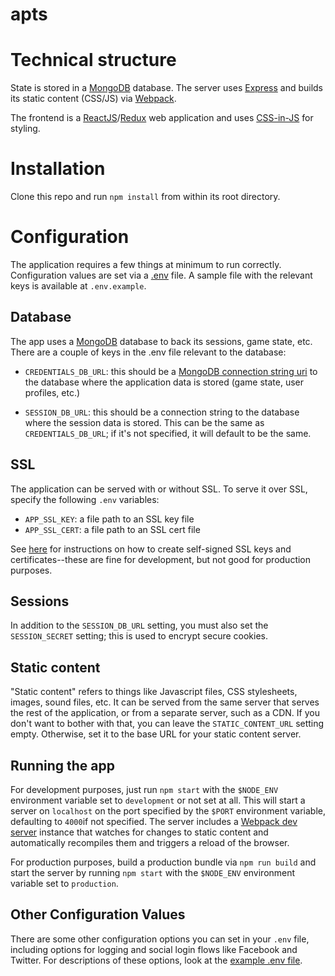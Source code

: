 # apts


# Technical structure

State is stored in a [MongoDB](https://mongodb.com) database. The server uses [Express](http://expressjs.com/) and builds its static content (CSS/JS) via [Webpack](https://webpack.github.io/).

The frontend is a [ReactJS](https://facebook.github.io/react/)/[Redux](http://redux.js.org/) web application and uses [CSS-in-JS](http://cssinjs.org) for styling.

# Installation

Clone this repo and run `npm install` from within its root directory.

# Configuration

The application requires a few things at minimum to run correctly. Configuration values are set via a [.env](https://github.com/motdotla/dotenv) file. A sample file with the relevant keys is available at `.env.example`.

## Database

The app uses a [MongoDB](https://www.mongodb.com/) database to back its sessions, game state, etc. There are a couple of keys in the .env file relevant to the database:

- `CREDENTIALS_DB_URL`: this should be a [MongoDB connection string uri](https://docs.mongodb.com/manual/reference/connection-string/) to the database where the application data is stored (game state, user profiles, etc.)

- `SESSION_DB_URL`: this should be a connection string to the database where the session data is stored. This can be the same as `CREDENTIALS_DB_URL`; if it's not specified, it will default to be the same.


## SSL

The application can be served with or without SSL. To serve it over SSL, specify the following `.env` variables:

- `APP_SSL_KEY`: a file path to an SSL key file
- `APP_SSL_CERT`: a file path to an SSL cert file

See [here](https://devcenter.heroku.com/articles/ssl-certificate-self) for instructions on how to create self-signed SSL keys and certificates--these are fine for development, but not good for production purposes.


## Sessions

In addition to the `SESSION_DB_URL` setting, you must also set the `SESSION_SECRET` setting; this is used to encrypt secure cookies.


## Static content

"Static content" refers to things like Javascript files, CSS stylesheets, images, sound files, etc. It can be served from the same server that serves the rest of the application, or from a separate server, such as a CDN. If you don't want to bother with that, you can leave the `STATIC_CONTENT_URL` setting empty. Otherwise, set it to the base URL for your static content server.

## Running the app

For development purposes, just run `npm start` with the `$NODE_ENV` environment variable set to `development` or not set at all. This will start a server on `localhost` on the port specified by the `$PORT` environment variable, defaulting to `4000`if not specified. The server includes a [Webpack dev server](https://webpack.js.org/guides/development/#using-webpack-dev-server) instance that watches for changes to static content and automatically recompiles them and triggers a reload of the browser.

For production purposes, build a production bundle via `npm run build` and start the server by running `npm start` with the `$NODE_ENV` environment variable set to `production`.


## Other Configuration Values

There are some other configuration options you can set in your `.env` file, including options for logging and social login flows like Facebook and Twitter. For descriptions of these options, look at the [example .env file](.env.example).
